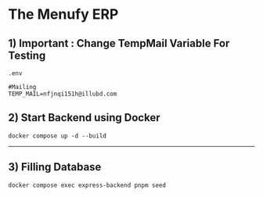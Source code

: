 # The Menufy ERP

## 1) Important : Change TempMail Variable For Testing

`.env`

```
#Mailing
TEMP_MAIL=nfjnqi151h@illubd.com
```

## 2) Start Backend using Docker

```
docker compose up -d --build
```

---

## 3) Filling Database

```
docker compose exec express-backend pnpm seed
```
